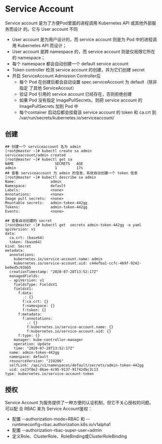 # Service Account

Service account 是为了方便Pod里面的进程调用 Kubernetes API 或其他外部服务而设计 的。它与 User account 不同

+ User account 是为用户设计的，而 service account 则是为 Pod 中的进程调用 Kubernetes API 而设计；
+ User account 是跨 namespace 的，而 service account 则是仅局限它所在的 namespace； 
+ 每个 namespace 都会自动创建一个 default service account 
+ Token controller 检测 service account 的创建，并为它们创建 secret 
+ 开启 ServiceAccount Admission Controller后 
    + 每个 Pod 在创建后都会自动设置 spec.serviceAccount 为 default（除非指定 了其他 ServiceAccout） 
    + 验证 Pod 引用的 service account 已经存在，否则拒绝创建
    + 如果 Pod 没有指定 ImagePullSecrets，则把 service account 的 ImagePullSecrets 加到 Pod 中 
    + 每个container 启动后都会挂载该 service account 的 token 和 ca.crt 到  /var/run/secrets/kubernetes.io/serviceaccount/

## 创建

```
## 创建一个 serviceaccount 名为 admin
[root@master ~]# kubectl create sa admin
serviceaccount/admin created
[root@master ~]# kubectl get sa
NAME                   SECRETS   AGE
admin                  1         17s
## 查看 serviceaccount 为 admin 的信息，系统自动创建一个 token 信息
[root@master ~]# kubectl describe sa admin
Name:                admin
Namespace:           default
Labels:              <none>
Annotations:         <none>
Image pull secrets:  <none>
Mountable secrets:   admin-token-442gg
Tokens:              admin-token-442gg
Events:              <none>

## 查看自动创建的 secret
[root@master ~]# kubectl get  secrets admin-token-442gg -o yaml
apiVersion: v1
data:
  ca.crt: (base64)
  token: (base64)
kind: Secret
metadata:
  annotations:
    kubernetes.io/service-account.name: admin
    kubernetes.io/service-account.uid: c44efba1-ccfc-469f-9242-be9ed5c93bb5
  creationTimestamp: "2020-07-28T13:52:17Z"
  managedFields:
  - apiVersion: v1
    fieldsType: FieldsV1
    fieldsV1:
      f:data:
        .: {}
        f:ca.crt: {}
        f:namespace: {}
        f:token: {}
      f:metadata:
        f:annotations:
          .: {}
          f:kubernetes.io/service-account.name: {}
          f:kubernetes.io/service-account.uid: {}
      f:type: {}
    manager: kube-controller-manager
    operation: Update
    time: "2020-07-28T13:52:17Z"
  name: admin-token-442gg
  namespace: default
  resourceVersion: "219206"
  selfLink: /api/v1/namespaces/default/secrets/admin-token-442gg
  uid: ce23f8e2-86ae-4c95-9137-91742dbc3c13
type: kubernetes.io/service-account-token
```

## 授权

Service Account 为服务提供了一种方便的认证机制，但它不关心授权的问题。可以配 合 RBAC 来为 Service Account鉴权：

+ 配置 --authorization-mode=RBAC 和 --runtimeconfig=rbac.authorization.k8s.io/v1alpha1  
+ 配置  --authorization-rbac-super-user=admin 
+ 定义Role、ClusterRole、RoleBinding或ClusterRoleBinding
